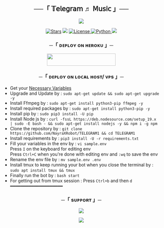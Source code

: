 
<h2 align="center">
    ──「 𝕋𝖾𝗅𝖾𝗀𝗋𝖺𝗆 ♬⁩ 𝖬𝗎𝗌𝗂𝖼 」──
</h2>

<p align="center">
  <img src="https://telegra.ph/file/69623b2f2038ee17ef20d.jpg">
</p>

<p align="center">
<a href="https://github.com/NayraXRobot/TELEGRAM1/stargazers"><img src="https://img.shields.io/github/stars/TeamEspro/EsproMusicBot?color=black&logo=github&logoColor=black&style=for-the-badge" alt="Stars" /></a>
<a href="https://github.com/NayraXRobot/TELEGRAM1/network/members"> <img src="https://img.shields.io/github/forks/TeamEspro/EsproMusicBot?color=black&logo=github&logoColor=black&style=for-the-badge" /></a>
<a href="https://github.com/NayraXRobot/TELEGRAM1/blob/ritik/LICENSE"> <img src="https://img.shields.io/badge/License-MIT-blueviolet?style=for-the-badge" alt="License" /> </a>
<a href="https://www.python.org/"> <img src="https://img.shields.io/badge/Written%20in-Python-orange?style=for-the-badge&logo=python" alt="Python" /> </a>
<a href="https://github.com/TeamEspro/EsproMusicBot/commits/EsproMusicBot"> <img src="https://img.shields.io/github/last-commit/TeamEspro/EsproMusicBot?color=blue&logo=github&logoColor=green&style=for-the-badge" /></a>
</p>



<h3 align="center">
    ─「 ᴅᴇᴩʟᴏʏ ᴏɴ ʜᴇʀᴏᴋᴜ 」─
</h3>

<p align="center"><a href="https://dashboard.heroku.com/new?template=https://github.com/NayraXRobot/TELEGRAM1"> <img src="https://img.shields.io/badge/Deploy%20On%20Heroku-black?style=for-the-badge&logo=heroku" width="220" height="38.45"/></a></p>

<h3 align="center">
    ─「 ᴅᴇᴩʟᴏʏ ᴏɴ ʟᴏᴄᴀʟ ʜᴏsᴛ/ ᴠᴘs 」─
</h3>

- Get your [Necessary Variables](https://github.com/NayraXRobot/TELEGRAM1/blob/ritik/sample.env)
- Upgrade and Update by :
`sudo apt-get update && sudo apt-get upgrade -y`
- Install Ffmpeg by :
`sudo apt-get install python3-pip ffmpeg -y`
- Install required packages by :
`sudo apt-get install python3-pip -y`
- Install pip by :
`sudo pip3 install -U pip`
- Install Node js by :
`curl -fssL https://deb.nodesource.com/setup_19.x | sudo -E bash - && sudo apt-get install nodejs -y && npm i -g npm`
- Clone the repository by :
`git clone https://github.com/NayraXRobot/TELEGRAM1 && cd TELEGRAM1`
- Install requirements by :
`pip3 install -U -r requirements.txt`
- Fill your variables in the env by :
`vi sample.env`<br>
Press `I` on the keyboard for editing env<br>
Press `Ctrl+C` when you're done with editing env and `:wq` to save the env<br>
- Rename the env file by :
`mv sample.env .env`
- Install tmux to keep running your bot when you close the terminal by :
`sudo apt install tmux && tmux`
- Finally run the bot by :
`bash start`
- For getting out from tmux session : Press `Ctrl+b` and then `d`<br>
━━━━━━━━━━━━━━━━━━━━

<h3 align="center">
    ─「 sᴜᴩᴩᴏʀᴛ 」─
</h3>

<p align="center">
<a href="https://t.me/TELE_SONG_BOT"><img src="https://img.shields.io/badge/-Support%20Group-blue.svg?style=for-the-badge&logo=Telegram"></a>
</p>

<p align="center">
<a href="https://t.me/TELE_SONG_BOT"><img src="https://img.shields.io/badge/-Support%20Channel-blue.svg?style=for-the-badge&logo=Telegram"></a>
</p>


